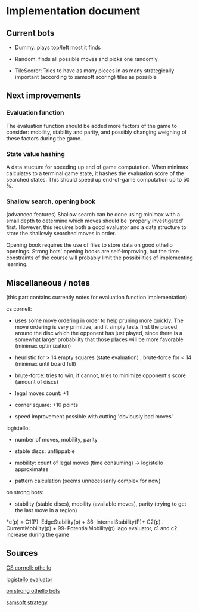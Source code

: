 # Implementation document

## Current bots

* Dummy: plays top/left most it finds

* Random: finds all possible moves and picks one randomly

* TileScorer: Tries to have as many pieces in as many strategically important (according to samsoft scoring) tiles as possible

## Next improvements

### Evaluation function

The evaluation function should be added more factors of the game to consider: mobility, stability and parity, and possibly changing weighing of these factors during the game.

### State value hashing

A data stucture for speeding up end of game computation. When minimax calculates to a terminal game state, it hashes the evaluation score of the searched states. This should speed up end-of-game computation up to 50 %.

### Shallow search, opening book

(advanced features)
Shallow search can be done using minimax with a small depth to determine which moves should be 'properly investigated' first. However, this requires both a good evaluator and a data structure to store the shallowly searched moves in order.

Opening book requires the use of files to store data on good othello openings. Strong bots' opening books are self-improving, but the time constraints of the course will probably limit the possibilities of implementing learning.

## Miscellaneous / notes
(this part contains currently notes for evaluation function implementation)

cs cornell:

* uses some move ordering in order to help pruning more quickly. The move ordering is very primitive, and it simply tests first the placed around the disc which the opponent has just played, since there is a somewhat larger probability that those places will be more favorable
(minimax optimization)

* heuristic for > 14 empty squares (state evaluation) , brute-force for < 14 (minimax until board full)

* brute-force: tries to win, if cannot, tries to minimize opponent's score (amount of discs)

* legal moves count: +1

* corner square: +10 points

* speed improvement possible with cutting 'obviously bad moves'

logistello:

* number of moves, mobility, parity

* stable discs: unflippable

* mobility: count of legal moves (time consuming) -> logistello approximates

* pattern calculation (seems unnecessarily complex for now)

on strong bots:

* stability (stable discs), mobility (available moves), parity (trying to get the last move in a region)

*e(p) = C1(P)· EdgeStability(p) + 36· InternaIStability(P)+ C2(p) . CurrentMobility(p) + 99· PotentialMobility(p)
iago evaluator, c1 and c2 increase during the game

## Sources
[CS cornell: othello](http://www.cs.cornell.edu/~yuli/othello/othello.html)

[logistello evaluator](https://citeseerx.ist.psu.edu/viewdoc/download?doi=10.1.1.49.7258&rep=rep1&type=pdf)

[on strong othello bots](https://link.springer.com/content/pdf/10.1007/978-0-387-35660-0_10.pdf)

[samsoft strategy](http://samsoft.org.uk/reversi/strategy.htm#rules)

